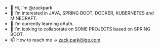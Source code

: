 - 👋 Hi, I’m @zackpark
- 👀 I’m interested in JAVA, SPRING BOOT, DOCKER, KUBERNETES and MINECRAFT.
- 🌱 I’m currently learning oAuth.
- 💞️ I’m looking to collaborate on SOME PROJECTS based on SPRING BOOT.
- 📫 How to reach me -> zack.park@lge.com

<!---
zackpark/zackpark is a ✨ special ✨ repository because its `README.md` (this file) appears on your GitHub profile.
You can click the Preview link to take a look at your changes.
--->
